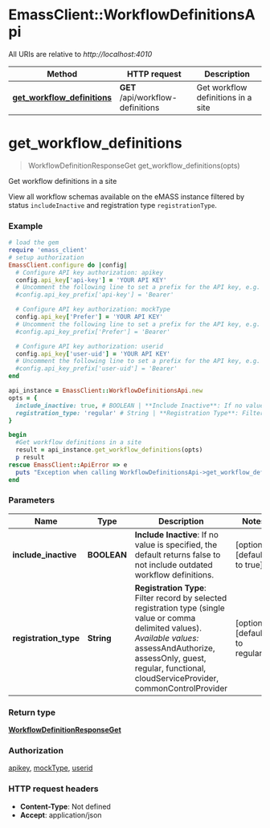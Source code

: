 # EmassClient::WorkflowDefinitionsApi

All URIs are relative to *http://localhost:4010*

Method | HTTP request | Description
------------- | ------------- | -------------
[**get_workflow_definitions**](WorkflowDefinitionsApi.md#get_workflow_definitions) | **GET** /api/workflow-definitions | Get workflow definitions in a site

# **get_workflow_definitions**
> WorkflowDefinitionResponseGet get_workflow_definitions(opts)

Get workflow definitions in a site

View all workflow schemas available on the eMASS instance filtered by  status `includeInactive` and registration type `registrationType`.

### Example
```ruby
# load the gem
require 'emass_client'
# setup authorization
EmassClient.configure do |config|
  # Configure API key authorization: apikey
  config.api_key['api-key'] = 'YOUR API KEY'
  # Uncomment the following line to set a prefix for the API key, e.g. 'Bearer' (defaults to nil)
  #config.api_key_prefix['api-key'] = 'Bearer'

  # Configure API key authorization: mockType
  config.api_key['Prefer'] = 'YOUR API KEY'
  # Uncomment the following line to set a prefix for the API key, e.g. 'Bearer' (defaults to nil)
  #config.api_key_prefix['Prefer'] = 'Bearer'

  # Configure API key authorization: userid
  config.api_key['user-uid'] = 'YOUR API KEY'
  # Uncomment the following line to set a prefix for the API key, e.g. 'Bearer' (defaults to nil)
  #config.api_key_prefix['user-uid'] = 'Bearer'
end

api_instance = EmassClient::WorkflowDefinitionsApi.new
opts = { 
  include_inactive: true, # BOOLEAN | **Include Inactive**: If no value is specified, the default returns false to not include outdated workflow definitions.
  registration_type: 'regular' # String | **Registration Type**: Filter record by selected registration type (single value or comma delimited values).  *Available values:* assessAndAuthorize, assessOnly, guest, regular, functional, cloudServiceProvider, commonControlProvider  
}

begin
  #Get workflow definitions in a site
  result = api_instance.get_workflow_definitions(opts)
  p result
rescue EmassClient::ApiError => e
  puts "Exception when calling WorkflowDefinitionsApi->get_workflow_definitions: #{e}"
end
```

### Parameters

Name | Type | Description  | Notes
------------- | ------------- | ------------- | -------------
 **include_inactive** | **BOOLEAN**| **Include Inactive**: If no value is specified, the default returns false to not include outdated workflow definitions. | [optional] [default to true]
 **registration_type** | **String**| **Registration Type**: Filter record by selected registration type (single value or comma delimited values).  *Available values:* assessAndAuthorize, assessOnly, guest, regular, functional, cloudServiceProvider, commonControlProvider   | [optional] [default to regular]

### Return type

[**WorkflowDefinitionResponseGet**](WorkflowDefinitionResponseGet.md)

### Authorization

[apikey](../README.md#apikey), [mockType](../README.md#mockType), [userid](../README.md#userid)

### HTTP request headers

 - **Content-Type**: Not defined
 - **Accept**: application/json



